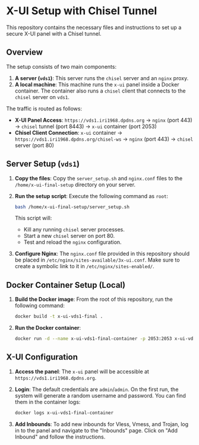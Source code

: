 # X-UI Setup with Chisel Tunnel

This repository contains the necessary files and instructions to set up a secure X-UI panel with a Chisel tunnel.

## Overview

The setup consists of two main components:

1.  **A server (`vds1`)**: This server runs the `chisel` server and an `nginx` proxy.
2.  **A local machine**: This machine runs the `x-ui` panel inside a Docker container. The container also runs a `chisel` client that connects to the `chisel` server on `vds1`.

The traffic is routed as follows:

-   **X-UI Panel Access**: `https://vds1.iri1968.dpdns.org` -> `nginx` (port 443) -> `chisel` tunnel (port 8443) -> `x-ui` container (port 2053)
-   **Chisel Client Connection**: `x-ui` container -> `https://vds1.iri1968.dpdns.org/chisel-ws` -> `nginx` (port 443) -> `chisel` server (port 80)

## Server Setup (`vds1`)

1.  **Copy the files**: Copy the `server_setup.sh` and `nginx.conf` files to the `/home/x-ui-final-setup` directory on your server.
2.  **Run the setup script**: Execute the following command as `root`:

    ```bash
    bash /home/x-ui-final-setup/server_setup.sh
    ```

    This script will:
    -   Kill any running `chisel` server processes.
    -   Start a new `chisel` server on port 80.
    -   Test and reload the `nginx` configuration.

3.  **Configure Nginx**: The `nginx.conf` file provided in this repository should be placed in `/etc/nginx/sites-available/3x-ui.conf`. Make sure to create a symbolic link to it in `/etc/nginx/sites-enabled/`.

## Docker Container Setup (Local)

1.  **Build the Docker image**: From the root of this repository, run the following command:

    ```bash
    docker build -t x-ui-vds1-final .
    ```

2.  **Run the Docker container**:

    ```bash
    docker run -d --name x-ui-vds1-final-container -p 2053:2053 x-ui-vds1-final
    ```

## X-UI Configuration

1.  **Access the panel**: The `x-ui` panel will be accessible at `https://vds1.iri1968.dpdns.org`.
2.  **Login**: The default credentials are `admin`/`admin`. On the first run, the system will generate a random username and password. You can find them in the container logs:

    ```bash
    docker logs x-ui-vds1-final-container
    ```

3.  **Add Inbounds**: To add new inbounds for Vless, Vmess, and Trojan, log in to the panel and navigate to the "Inbounds" page. Click on "Add Inbound" and follow the instructions.